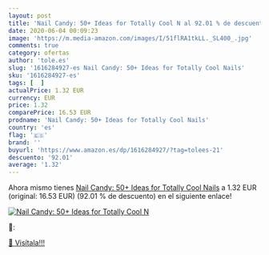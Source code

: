 ```yaml
---
layout: post
title: 'Nail Candy: 50+ Ideas for Totally Cool N al 92.01 % de descuento'
date: 2020-06-04 00:09:23
image: 'https://m.media-amazon.com/images/I/51flRA1tkLL._SL400_.jpg'
comments: true
category: ofertas
author: 'tole.es'
slug: '1616284927-es Nail Candy: 50+ Ideas for Totally Cool Nails'
sku: '1616284927-es'
tags: [  ]
actualPrice: 1.32 EUR
currency: EUR
price: 1.32
comparePrice: 16.53 EUR
prodname: 'Nail Candy: 50+ Ideas for Totally Cool Nails'
country: 'es'
flag: '🇪🇸'
brand: ''
buyurl: 'https://www.amazon.es/dp/1616284927/?tag=tolees-21'
descuento: '92.01'
average: '1.32'
---
```


Ahora mismo tienes [Nail Candy: 50+ Ideas for Totally Cool Nails](https://www.amazon.es/dp/1616284927/?tag=tolees-21) a 1.32 EUR (original: 16.53 EUR) (92.01 %  de descuento) en el siguiente enlace!

[![Nail Candy: 50+ Ideas for Totally Cool N](https://m.media-amazon.com/images/I/51flRA1tkLL._SL400_.jpg)](https://www.amazon.es/dp/1616284927/?tag=tolees-21)

🔎:


[🛒 Visítala!!!](https://www.amazon.es/dp/1616284927/?tag=tolees-21)
